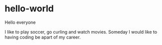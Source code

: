 # hello-world

Hello everyone

I like to play soccer, go curling and watch movies.
Someday I would like to having coding be apart of my career.
